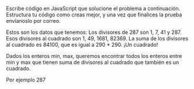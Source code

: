 Escribe código en JavaScript que solucione el problema a continuación.
Estructura tu código como creas mejor, y una vez que finalices la prueba
envíanoslo por correo.

Estos son los datos que tenemos:
Los divisores de 287 son 1, 7, 41 y 287.
Esos divisores al cuadrado son 1, 49, 1681, 82369.
La suma de los divisores al cuadrado es 84100, que es igual a 290 \* 290.
¡Un cuadrado!

Dados los enteros min, max, queremos encontrar todos los enteros entre min
y max que tienen suma de divisores al cuadrado que también es un cuadrado.

Por ejemplo 287
